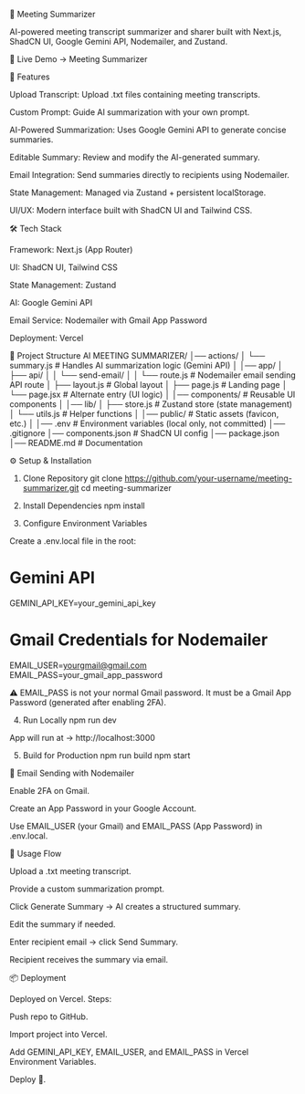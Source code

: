 📝 Meeting Summarizer

AI-powered meeting transcript summarizer and sharer built with Next.js, ShadCN UI, Google Gemini API, Nodemailer, and Zustand.

🔗 Live Demo → Meeting Summarizer

🚀 Features

Upload Transcript: Upload .txt files containing meeting transcripts.

Custom Prompt: Guide AI summarization with your own prompt.

AI-Powered Summarization: Uses Google Gemini API to generate concise summaries.

Editable Summary: Review and modify the AI-generated summary.

Email Integration: Send summaries directly to recipients using Nodemailer.

State Management: Managed via Zustand + persistent localStorage.

UI/UX: Modern interface built with ShadCN UI and Tailwind CSS.

🛠️ Tech Stack

Framework: Next.js (App Router)

UI: ShadCN UI, Tailwind CSS

State Management: Zustand

AI: Google Gemini API

Email Service: Nodemailer with Gmail App Password

Deployment: Vercel

📂 Project Structure
AI MEETING SUMMARIZER/
│── actions/
│   └── summary.js              # Handles AI summarization logic (Gemini API)
│
│── app/
│   ├── api/
│   │   └── send-email/
│   │       └── route.js        # Nodemailer email sending API route
│   ├── layout.js               # Global layout
│   ├── page.js                 # Landing page
│   └── page.jsx                # Alternate entry (UI logic)
│
│── components/                 # Reusable UI components
│
│── lib/
│   ├── store.js                # Zustand store (state management)
│   └── utils.js                # Helper functions
│
│── public/                     # Static assets (favicon, etc.)
│
│── .env                        # Environment variables (local only, not committed)
│── .gitignore
│── components.json             # ShadCN UI config
│── package.json
│── README.md                   # Documentation

⚙️ Setup & Installation
1. Clone Repository
git clone https://github.com/your-username/meeting-summarizer.git
cd meeting-summarizer

2. Install Dependencies
npm install

3. Configure Environment Variables

Create a .env.local file in the root:

# Gemini API
GEMINI_API_KEY=your_gemini_api_key

# Gmail Credentials for Nodemailer
EMAIL_USER=yourgmail@gmail.com
EMAIL_PASS=your_gmail_app_password


⚠️ EMAIL_PASS is not your normal Gmail password. It must be a Gmail App Password (generated after enabling 2FA).

4. Run Locally
npm run dev


App will run at → http://localhost:3000

5. Build for Production
npm run build
npm start

📧 Email Sending with Nodemailer

Enable 2FA on Gmail.

Create an App Password in your Google Account.

Use EMAIL_USER (your Gmail) and EMAIL_PASS (App Password) in .env.local.

🎯 Usage Flow

Upload a .txt meeting transcript.

Provide a custom summarization prompt.

Click Generate Summary → AI creates a structured summary.

Edit the summary if needed.

Enter recipient email → click Send Summary.

Recipient receives the summary via email.

📦 Deployment

Deployed on Vercel.
Steps:

Push repo to GitHub.

Import project into Vercel.

Add GEMINI_API_KEY, EMAIL_USER, and EMAIL_PASS in Vercel Environment Variables.

Deploy 🚀.

